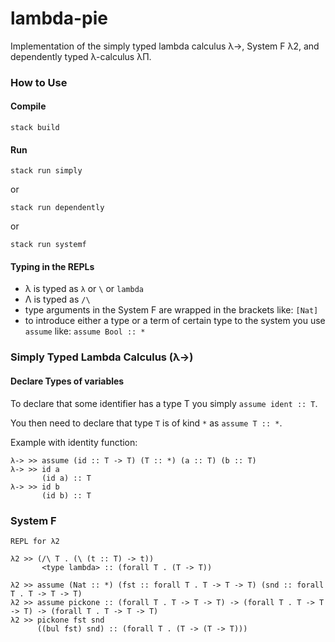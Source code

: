 # lambda-pie

Implementation of the simply typed lambda calculus λ->, System F λ2, and dependently typed λ-calculus λΠ.

### How to Use

#### Compile

```
stack build
```

#### Run

```
stack run simply
```

or

```
stack run dependently
```

or

```
stack run systemf
```

#### Typing in the REPLs
- λ is typed as `λ` or `\` or `lambda`
- Λ is typed as `/\`
- type arguments in the System F are wrapped in the brackets like: `[Nat]`
- to introduce either a type or a term of certain type to the system you use `assume` like: `assume Bool :: *`

### Simply Typed Lambda Calculus (λ->)

#### Declare Types of variables

To declare that some identifier has a type T you simply `assume ident :: T`.

You then need to declare that type `T` is of kind `*` as `assume T :: *`.

Example with identity function:

```
λ-> >> assume (id :: T -> T) (T :: *) (a :: T) (b :: T)
λ-> >> id a
       (id a) :: T
λ-> >> id b
       (id b) :: T
```

### System F
```
REPL for λ2

λ2 >> (/\ T . (\ (t :: T) -> t))
       <type lambda> :: (forall T . (T -> T))
```

```
λ2 >> assume (Nat :: *) (fst :: forall T . T -> T -> T) (snd :: forall T . T -> T -> T)
λ2 >> assume pickone :: (forall T . T -> T -> T) -> (forall T . T -> T -> T) -> (forall T . T -> T -> T)
λ2 >> pickone fst snd
      ((bul fst) snd) :: (forall T . (T -> (T -> T)))
```

<!--
assume (Nat :: *) (fst :: forall T . T -> T -> T) (snd :: forall T . T -> T -> T)
assume bul :: (forall T . T -> T -> T) -> (forall T . T -> T -> T) -> (forall T . T -> T -> T)

fst = (/\ T . (\ (f :: T) (s :: T) -> f)) :: forall T . T -> T -> T
snd = (/\ T . (\ (f :: T) (s :: T) -> f))
(\ (b :: T) -> b  ) ((\ a b -> a ) :: (forall T . T -> T -> T) -> (forall T . T -> T -> T) -> (forall T . T -> T -> T)) [Nat]

:: (forall T . T -> T -> T) -> (forall T . T -> T -> T) -> (forall T . T -> T -> T)
-->